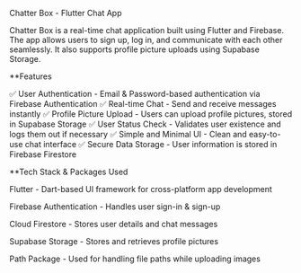 Chatter Box - Flutter Chat App

Chatter Box is a real-time chat application built using Flutter and Firebase. The app allows users to sign up, log in, and communicate with each other seamlessly. It also supports profile picture uploads using Supabase Storage.

**Features

✅ User Authentication - Email & Password-based authentication via Firebase Authentication
✅ Real-time Chat - Send and receive messages instantly
✅ Profile Picture Upload - Users can upload profile pictures, stored in Supabase Storage
✅ User Status Check - Validates user existence and logs them out if necessary
✅ Simple and Minimal UI - Clean and easy-to-use chat interface
✅ Secure Data Storage - User information is stored in Firebase Firestore

**Tech Stack & Packages Used

Flutter - Dart-based UI framework for cross-platform app development

Firebase Authentication - Handles user sign-in & sign-up

Cloud Firestore - Stores user details and chat messages

Supabase Storage - Stores and retrieves profile pictures

Path Package - Used for handling file paths while uploading images
